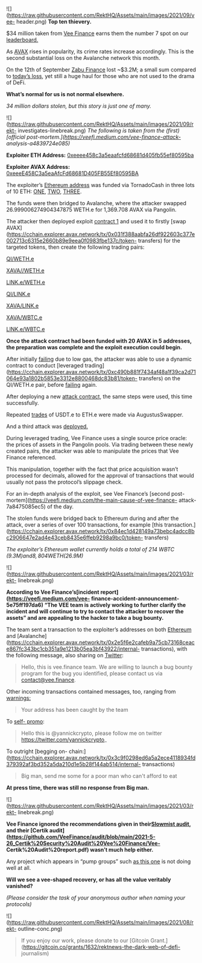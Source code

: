 ![](https://raw.githubusercontent.com/RektHQ/Assets/main/images/2021/09/vee-
header.png) **Top ten thievery.**

$34 million taken from [Vee Finance](https://vee.finance/) earns them the
number 7 spot on our [leaderboard.](https://www.rekt.news/leaderboard/)

As [AVAX](https://www.coingecko.com/en/coins/avalanche) rises in popularity,
its crime rates increase accordingly. This is the second substantial loss on
the Avalanche network this month.

On the 12th of September [Zabu
Finance](https://twitter.com/zabufinance/status/1436844509644537856) lost
~$3.2M; a small sum compared to [today’s
loss](https://twitter.com/VeeFinance/status/1440176202673623040?s=20), yet
still a huge haul for those who are not used to the drama of DeFi.

 **What’s normal for us is not normal elsewhere.**

 _34 million dollars stolen, but this story is just one of many._

![](https://raw.githubusercontent.com/RektHQ/Assets/main/images/2021/09/rekt-
investigates-linebreak.png) _The following is taken from the (first)[official
post-mortem.](https://veefi.medium.com/vee-finance-attack-
analysis-a4839724e085)_

 **Exploiter ETH Address:**
[0xeeee458c3a5eaafcfd68681d405fb55ef80595ba](https://etherscan.io/address/0xeeee458c3a5eaafcfd68681d405fb55ef80595ba)

 **Exploiter AVAX Address:**
[0xeeeE458C3a5eaAfcFd68681D405FB55Ef80595BA](https://cchain.explorer.avax.network/address/0xeeeE458C3a5eaAfcFd68681D405FB55Ef80595BA/transactions)

The exploiter’s [Ethereum
address](https://etherscan.io/address/0xeeee458c3a5eaafcfd68681d405fb55ef80595ba)
was funded via TornadoCash in three lots of 10 ETH:
[ONE](https://etherscan.io/tx/0x1faa95fa7a542b34563a387d63c1c61d89e4a5e30848567d1e097753b3f7713f),
[TWO](https://etherscan.io/tx/0x3e25d185a72a62c9e0d6bfa58b7a917978674b8aa97ecce3f6caa2ff2c59f3c2),
[THREE](https://etherscan.io/tx/0x34b1765ee7778ada497af55856e52f2ce9259918ba56ae3d9c9fd06685c4e8e8).

The funds were then bridged to Avalanche, where the attacker swapped
26.999006274904347875 WETH.e for 1,369.708 AVAX via Pangolin.

The attacker then deployed exploit [contract
1](https://cchain.explorer.avax.network/tx/0x50a136886e45d018f84f194e49d47aaaa34e1bd5f2b51f2bdc42e4fd20999062)
and used it to firstly [swap
AVAX](https://cchain.explorer.avax.network/tx/0x031f388aabfa26df922603c377e002713c6315e2660b89e9eea0f0983fbe137c/token-
transfers) for the targeted tokens, then create the following trading pairs:

[QI/WETH.e](https://cchain.explorer.avax.network/tx/0x072c8cb4a3d71f833d9b22965993657fd2a38e599ed0bcaa37554b39ac0be1b0)

[XAVA//WETH.e](https://cchain.explorer.avax.network/tx/0x6a05f6825273ff5ab5a6af4c22b2ab080fcfb152c45ff157e06f0f407c23fb24)

[LINK.e/WETH.e](https://cchain.explorer.avax.network/tx/0xf588a524d94e2b763361ec00e909b6b9ea9771eaea6a0f8a9137b22f4eda9250)

[QI/LINK.e](https://cchain.explorer.avax.network/tx/0x3579b8e772883aa77c22332b36dd4498c1016fed51ae58638d525934a83a9a88)

[XAVA/LINK.e](https://cchain.explorer.avax.network/tx/0x018dea69171e5451918530b13f750c9e4e528d161bc040be6079a15a5d1e007f)

[XAVA/WBTC.e](https://cchain.explorer.avax.network/tx/0x302a831bb6658d105f3772624078cec5600367d38cff351adb8cd87e005f5ac8)

[LINK.e/WBTC.e](https://cchain.explorer.avax.network/tx/0xf37d07ea719c3bccc02a45f3c9e65a3ed4c436fdee192d5a53f5453ea109d9d1)

 **Once the attack contract had been funded with 20 AVAX in 5 addresses, the
preparation was complete and the exploit execution could begin.**

After initially
[failing](https://cchain.explorer.avax.network/tx/0xc5b769e26fb0f384965c407a08d38e875a4aa1c39944176b426998dbb18da617)
due to low gas, the attacker was able to use a dynamic contract to conduct
[leveraged
trading](https://cchain.explorer.avax.network/tx/0xc490b881f7434af48a1f39ca2d71064e93a1802b5853e3312e8800468dc83b81/token-
transfers) on the QI/WETH.e pair, before
[failing](https://cchain.explorer.avax.network/tx/0x9db7688d5886a1f17e4bf730af3d7785487e4c4ef70856dd9ac21b32703e3b29)
again.

After deploying a new [attack
contract](https://cchain.explorer.avax.network/tx/0xfd2c5979d2857f385cc0b055a2a4320e0e63e389404fd9e12a169dbdb5b20ac0),
the same steps were used, this time successfully.

Repeated
[trades](https://cchain.explorer.avax.network/tx/0x83821d9869467395583f1d42be15b5e0387e30634fcc2ac75d005ac190dc94dc)
of USDT.e to ETH.e were made via AugustusSwapper.

And a third attack was
[deployed.](https://cchain.explorer.avax.network/tx/0xb9581cb407c67db29a18ce9f056be69d05e0c47909c988a9fd0fe07589bf9709)

During leveraged trading, Vee Finance uses a single source price oracle: the
prices of assets in the Pangolin pools. Via trading between these newly
created pairs, the attacker was able to manipulate the prices that Vee Finance
referenced.

This manipulation, together with the fact that price acquisition wasn’t
processed for decimals, allowed for the approval of transactions that would
usually not pass the protocol’s slippage check.

For an in-depth analysis of the exploit, see Vee Finance’s [second post-
mortem](https://veefi.medium.com/the-main-cause-of-vee-finance-
attack-7a8475085ec5) of the day.

The stolen funds were bridged back to Ethereum during and after the attack,
over a series of over 100 transactions, for example [this
transaction.](https://cchain.explorer.avax.network/tx/0x84ec1d428149a73bebc4adcc8bc2906647e2ad4e43ceb8435e6ffeb9298a9bc0/token-
transfers)

 _The exploiter’s Ethereum wallet currently holds a total of 214 WBTC ($9.3 M)
and 8,804 WETH ($26.9M)_

![](https://raw.githubusercontent.com/RektHQ/Assets/main/images/2021/03/rekt-
linebreak.png)

 **According to Vee Finance’s[incident report](https://veefi.medium.com/vee-
finance-accident-announcement-5e75ff197da6) “The VEE team is actively working
to further clarify the incident and will continue to try to contact the
attacker to recover the assets” and are appealing to the hacker to take a bug
bounty.**

The team sent a transaction to the exploiter’s addresses on both
[Ethereum](https://etherscan.io/tx/0x8af5730d2a4f3e2eb3e229f79d7ce6b6ee946fd228f182c6c3a70651acb98669)
and
[Avalanche](https://cchain.explorer.avax.network/tx/0x2e5f6e2cafeb9a75cb73168ceace867fc343bc1cb351a9e1213b05ea3bf43922/internal-
transactions), with the following message, also sharing on
[Twitter](https://twitter.com/VeeFinance/status/1440217570339016704):

> Hello, this is vee.finance team. We are willing to launch a bug bounty
> program for the bug you identified, please contact us via
> [contact@vee.finance](mailto:contact@vee.finance).

Other incoming transactions contained messages, too, ranging from
[warnings:](https://etherscan.io/tx/0x83c3ff56ae9cfdae1679abd69c0be9070fdaf646e04b23572e0bf3ecbbee961a)

> Your address has been caught by the team

To [self-
promo](https://etherscan.io/tx/0x066f2970fee658c063bc8e909f1fbf6d583b62704aab022fbd060b1b17ffc99f):

> Hello this is @yannickcrypto, please follow me on twitter
> <https://twitter.com/yannickcrypto>_

To outright [begging on-
chain:](https://cchain.explorer.avax.network/tx/0x3c9f0298ed6a5a2ece4118934fd379392af3bd352a5da210d1e5b28f144ab514/internal-
transactions)

> Big man, send me some for a poor man who can't afford to eat

 **At press time, there was still no response from Big man.**

![](https://raw.githubusercontent.com/RektHQ/Assets/main/images/2021/03/rekt-
linebreak.png)

 **Vee Finance ignored the recommendations given in their[Slowmist
audit](https://github.com/VeeFinance/audit/blob/main/2021-9-09_SlowMist%20Security%20Audit%20Vee%20Finance/Smart%20Contract%20Security%20Audit%20Report%20-%20Vee%20Finance.pdf),
and their [Certik
audit](https://github.com/VeeFinance/audit/blob/main/2021-5-26_Certik%20Security%20Audit%20Vee%20Finance/Vee-
Certik%20Audit%20report.pdf) wasn’t much help either.**

Any project which appears in “pump groups” such [as this
one](https://t.me/newgpg) is not doing well at all.

 **Will we see a vee-shaped recovery, or has all the value veritably
vanished?**

 _(Please consider the task of your anonymous author when naming your
protocols)_

![](https://raw.githubusercontent.com/RektHQ/Assets/main/images/2021/08/rekt-
outline-conc.png)

> If you enjoy our work, please donate to our [Gitcoin
> Grant.](https://gitcoin.co/grants/1632/rektnews-the-dark-web-of-defi-
> journalism)


